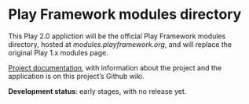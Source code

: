 # Play Framework modules directory

This Play 2.0 appliction will be the official Play Framework modules directory, hosted at _modules.playframework.org_, and will replace the original Play 1.x modules page.

[Project documentation](https://github.com/playframework/modules.playframework.org/wiki), with information about the project and the application is on this project’s Github wiki.

**Development status**: early stages, with no release yet.